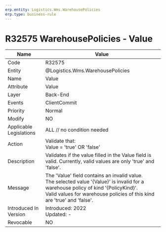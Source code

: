 ```yaml
---
erp.entity: Logistics.Wms.WarehousePolicies
erp.type: business-rule
---
```

# R32575 WarehousePolicies - Value

| Name | Value |
| ---- | ----- |
| Code | R32575 |
| Entity | @Logistics.Wms.WarehousePolicies |
| Name | Value |
| Attribute | Value |
| Layer | Back-End                                        |
| Events | ClientCommit |
| Priority | Normal |
| Modify | NO |
| Applicable Legislations | ALL // no condition needed |
| Action | Validate that: <br/> Value = 'true' OR 'false' |
| Description | Validates if the value filled in the Value field is valid. Currently, valid values are only 'true' and 'false'. |
| Message | The 'Value' field contains an invalid value. <br/> The selected value '{Value}' is invalid for a warehouse policy of kind '{PolicyKind}'. <br/> Valid values for warehouse policies of this kind are 'true' and 'false'. |
| Introduced In Version | Introduced: 2022<br>Updated: - |
| Revocable | NO |

